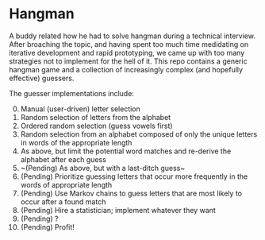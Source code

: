 # Hangman

A buddy related how he had to solve hangman during a technical interview. After broaching the topic, and having spent too much time medidating on iterative development and rapid prototyping, we came up with too many strategies not to implement for the hell of it. This repo contains a generic hangman game and a collection of increasingly complex (and hopefully effective) guessers.

The guesser implementations include: 

0. Manual (user-driven) letter selection
1. Random selection of letters from the alphabet
2. Ordered random selection (guess vowels first)
3. Random selection from an alphabet composed of only the unique letters in words of the appropriate length
4. As above, but limit the potential word matches and re-derive the alphabet after each guess
5. ~(Pending) As above, but with a last-ditch guess~
6. (Pending) Prioritize guessing letters that occur more frequently in the words of appropriate length
7. (Pending) Use Markov chains to guess letters that are most likely to occur after a found match
8. (Pending) Hire a statistician; implement whatever they want
9. (Pending) ?
10. (Pending) Profit!
